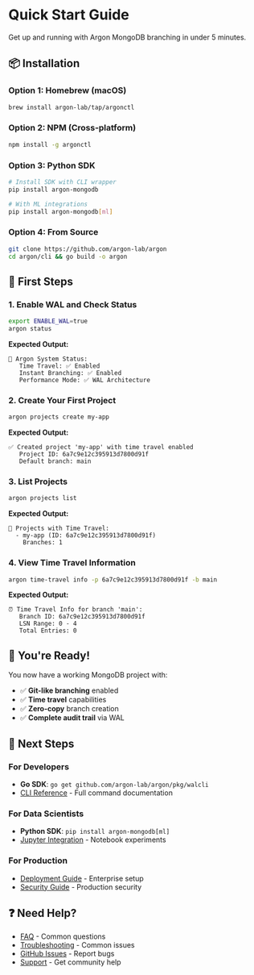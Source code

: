 # Quick Start Guide

Get up and running with Argon MongoDB branching in under 5 minutes.

## 📦 **Installation**

### Option 1: Homebrew (macOS)
```bash
brew install argon-lab/tap/argonctl
```

### Option 2: NPM (Cross-platform)
```bash
npm install -g argonctl
```

### Option 3: Python SDK
```bash
# Install SDK with CLI wrapper
pip install argon-mongodb

# With ML integrations
pip install argon-mongodb[ml]
```

### Option 4: From Source
```bash
git clone https://github.com/argon-lab/argon
cd argon/cli && go build -o argon
```

## 🚀 **First Steps**

### 1. Enable WAL and Check Status
```bash
export ENABLE_WAL=true
argon status
```
**Expected Output:**
```
🚀 Argon System Status:
   Time Travel: ✅ Enabled
   Instant Branching: ✅ Enabled
   Performance Mode: ✅ WAL Architecture
```

### 2. Create Your First Project
```bash
argon projects create my-app
```
**Expected Output:**
```
✅ Created project 'my-app' with time travel enabled
   Project ID: 6a7c9e12c395913d7800d91f
   Default branch: main
```

### 3. List Projects
```bash
argon projects list
```
**Expected Output:**
```
📁 Projects with Time Travel:
  - my-app (ID: 6a7c9e12c395913d7800d91f)
    Branches: 1
```

### 4. View Time Travel Information
```bash
argon time-travel info -p 6a7c9e12c395913d7800d91f -b main
```
**Expected Output:**
```
⏰ Time Travel Info for branch 'main':
   Branch ID: 6a7c9e12c395913d7800d91f
   LSN Range: 0 - 4
   Total Entries: 0
```

## 🎉 **You're Ready!**

You now have a working MongoDB project with:
- ✅ **Git-like branching** enabled
- ✅ **Time travel** capabilities  
- ✅ **Zero-copy** branch creation
- ✅ **Complete audit trail** via WAL

## 🔄 **Next Steps**

### For Developers
- **Go SDK**: `go get github.com/argon-lab/argon/pkg/walcli`
- [CLI Reference](./CLI_REFERENCE.md) - Full command documentation

### For Data Scientists
- **Python SDK**: `pip install argon-mongodb[ml]`
- [Jupyter Integration](./ML_INTEGRATIONS.md) - Notebook experiments

### For Production
- [Deployment Guide](./PRODUCTION_DEPLOYMENT_GUIDE.md) - Enterprise setup
- [Security Guide](./SECURITY.md) - Production security

## ❓ **Need Help?**

- [FAQ](./FAQ.md) - Common questions
- [Troubleshooting](./TROUBLESHOOTING.md) - Common issues
- [GitHub Issues](https://github.com/argon-lab/argon/issues) - Report bugs
- [Support](./SUPPORT.md) - Get community help